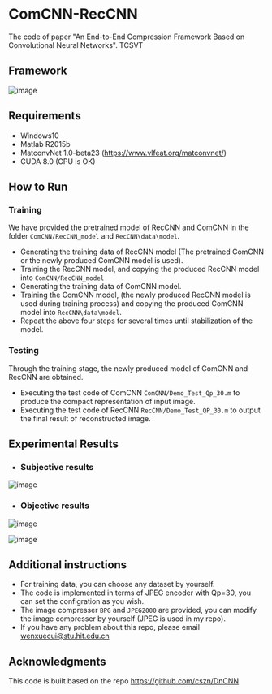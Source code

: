 # ComCNN-RecCNN
The code of paper "An End-to-End Compression Framework Based on Convolutional Neural Networks". TCSVT

## Framework

![image](https://github.com/WenxueCui/ComCNN-RecCNN/raw/master/images/framework.jpg)

## Requirements

* Windows10
* Matlab R2015b
* MatconvNet 1.0-beta23 (https://www.vlfeat.org/matconvnet/)
* CUDA 8.0 (CPU is OK)

## How to Run

### Training

We have provided the pretrained model of RecCNN and ComCNN in the folder `ComCNN/RecCNN_model` and `RecCNN\data\model`.

* Generating the training data of RecCNN model (The pretrained ComCNN or the newly produced ComCNN model is used).
* Training the RecCNN model, and copying the produced RecCNN model into `ComCNN/RecCNN_model`
* Generating the training data of ComCNN model.
* Training the ComCNN model, (the newly produced RecCNN model is used during training process) and copying the produced ComCNN model into `RecCNN\data\model`.
* Repeat the above four steps for several times until stabilization of the model.


### Testing

Through the training stage, the newly produced model of ComCNN and RecCNN are obtained.

* Executing the test code of ComCNN `ComCNN/Demo_Test_Qp_30.m` to produce the compact representation of input image.
* Executing the test code of RecCNN `RecCNN/Demo_Test_QP_30.m` to output the final result of reconstructed image.


## Experimental Results

* ### Subjective results

![image](https://github.com/WenxueCui/ComCNN-RecCNN/raw/master/images/results.jpg)

* ### Objective results

![image](https://github.com/WenxueCui/ComCNN-RecCNN/raw/master/images/table1.jpg)

![image](https://github.com/WenxueCui/ComCNN-RecCNN/raw/master/images/table2.jpg)

## Additional instructions

* For training data, you can choose any dataset by yourself.
* The code is implemented in terms of JPEG encoder with Qp=30, you can set the configration as you wish.
* The image compresser `BPG` and `JPEG2000` are provided, you can modify the image compresser by yourself (JPEG is used in my repo). 
* If you have any problem about this repo, please email wenxuecui@stu.hit.edu.cn

## Acknowledgments

This code is built based on the repo https://github.com/cszn/DnCNN
